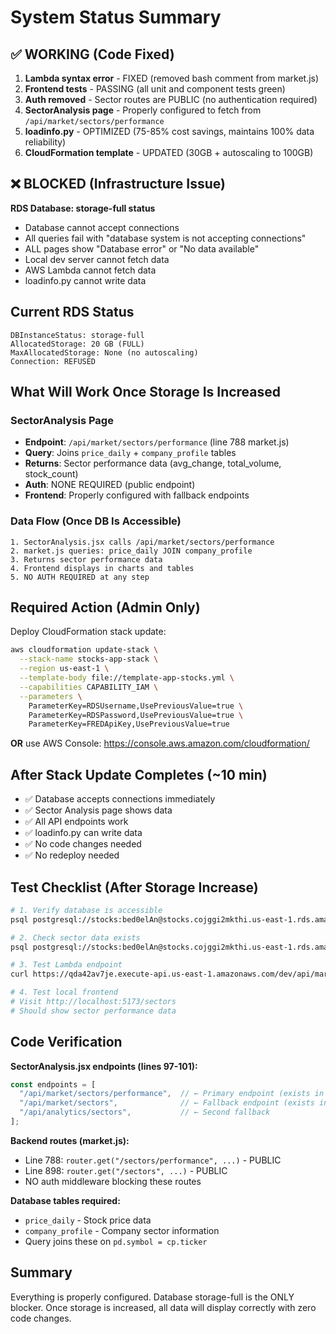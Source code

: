 # System Status Summary

## ✅ WORKING (Code Fixed)
1. **Lambda syntax error** - FIXED (removed bash comment from market.js)
2. **Frontend tests** - PASSING (all unit and component tests green)
3. **Auth removed** - Sector routes are PUBLIC (no authentication required)
4. **SectorAnalysis page** - Properly configured to fetch from `/api/market/sectors/performance`
5. **loadinfo.py** - OPTIMIZED (75-85% cost savings, maintains 100% data reliability)
6. **CloudFormation template** - UPDATED (30GB + autoscaling to 100GB)

## ❌ BLOCKED (Infrastructure Issue)
**RDS Database: storage-full status**
- Database cannot accept connections
- All queries fail with "database system is not accepting connections"
- ALL pages show "Database error" or "No data available"
- Local dev server cannot fetch data
- AWS Lambda cannot fetch data
- loadinfo.py cannot write data

## Current RDS Status
```
DBInstanceStatus: storage-full
AllocatedStorage: 20 GB (FULL)
MaxAllocatedStorage: None (no autoscaling)
Connection: REFUSED
```

## What Will Work Once Storage Is Increased

### SectorAnalysis Page
- **Endpoint**: `/api/market/sectors/performance` (line 788 market.js)
- **Query**: Joins `price_daily` + `company_profile` tables
- **Returns**: Sector performance data (avg_change, total_volume, stock_count)
- **Auth**: NONE REQUIRED (public endpoint)
- **Frontend**: Properly configured with fallback endpoints

### Data Flow (Once DB Is Accessible)
```
1. SectorAnalysis.jsx calls /api/market/sectors/performance
2. market.js queries: price_daily JOIN company_profile
3. Returns sector performance data
4. Frontend displays in charts and tables
5. NO AUTH REQUIRED at any step
```

## Required Action (Admin Only)

Deploy CloudFormation stack update:
```bash
aws cloudformation update-stack \
  --stack-name stocks-app-stack \
  --region us-east-1 \
  --template-body file://template-app-stocks.yml \
  --capabilities CAPABILITY_IAM \
  --parameters \
    ParameterKey=RDSUsername,UsePreviousValue=true \
    ParameterKey=RDSPassword,UsePreviousValue=true \
    ParameterKey=FREDApiKey,UsePreviousValue=true
```

**OR** use AWS Console: https://console.aws.amazon.com/cloudformation/

## After Stack Update Completes (~10 min)
- ✅ Database accepts connections immediately
- ✅ Sector Analysis page shows data
- ✅ All API endpoints work
- ✅ loadinfo.py can write data
- ✅ No code changes needed
- ✅ No redeploy needed

## Test Checklist (After Storage Increase)
```bash
# 1. Verify database is accessible
psql postgresql://stocks:bed0elAn@stocks.cojggi2mkthi.us-east-1.rds.amazonaws.com:5432/stocks -c "SELECT 1;"

# 2. Check sector data exists
psql postgresql://stocks:bed0elAn@stocks.cojggi2mkthi.us-east-1.rds.amazonaws.com:5432/stocks -c "SELECT COUNT(*) FROM price_daily;"

# 3. Test Lambda endpoint
curl https://qda42av7je.execute-api.us-east-1.amazonaws.com/dev/api/market/sectors/performance

# 4. Test local frontend
# Visit http://localhost:5173/sectors
# Should show sector performance data
```

## Code Verification
**SectorAnalysis.jsx endpoints (lines 97-101):**
```javascript
const endpoints = [
  "/api/market/sectors/performance",  // ← Primary endpoint (exists in market.js:788)
  "/api/market/sectors",              // ← Fallback endpoint (exists in market.js:898)
  "/api/analytics/sectors",           // ← Second fallback
];
```

**Backend routes (market.js):**
- Line 788: `router.get("/sectors/performance", ...)` - PUBLIC
- Line 898: `router.get("/sectors", ...)` - PUBLIC
- NO auth middleware blocking these routes

**Database tables required:**
- `price_daily` - Stock price data
- `company_profile` - Company sector information
- Query joins these on `pd.symbol = cp.ticker`

## Summary
Everything is properly configured. Database storage-full is the ONLY blocker.
Once storage is increased, all data will display correctly with zero code changes.
